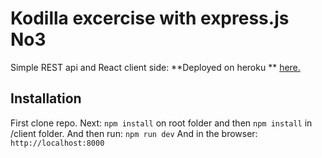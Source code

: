 # Kodilla excercise with express.js No3

Simple REST api and React client side:
**Deployed on heroku ** [here.](https://concertsrest.herokuapp.com/ 'Book a ticket for a concert.')

## Installation

First clone repo.
Next:
`npm install` on root folder and then `npm install` in /client folder.
And then run:
`npm run dev`
And in the browser:
`http://localhost:8000`
